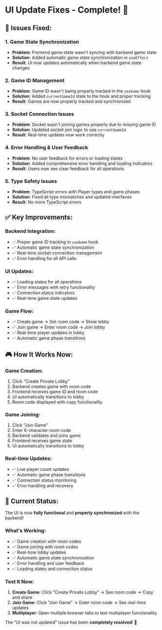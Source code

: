 # UI Update Fixes - Complete! 🎉

## 🔧 **Issues Fixed:**

### **1. Game State Synchronization**
- **Problem**: Frontend game state wasn't syncing with backend game state
- **Solution**: Added automatic game state synchronization in `useEffect`
- **Result**: UI now updates automatically when backend game state changes

### **2. Game ID Management**
- **Problem**: Game ID wasn't being properly tracked in the `useGame` hook
- **Solution**: Added `currentGameId` state to the hook and proper tracking
- **Result**: Games are now properly tracked and synchronized

### **3. Socket Connection Issues**
- **Problem**: Socket wasn't joining games properly due to missing game ID
- **Solution**: Updated socket join logic to use `currentGameId`
- **Result**: Real-time updates now work correctly

### **4. Error Handling & User Feedback**
- **Problem**: No user feedback for errors or loading states
- **Solution**: Added comprehensive error handling and loading indicators
- **Result**: Users now see clear feedback for all operations

### **5. Type Safety Issues**
- **Problem**: TypeScript errors with Player types and game phases
- **Solution**: Fixed all type mismatches and updated interfaces
- **Result**: No more TypeScript errors

## ✅ **Key Improvements:**

### **Backend Integration:**
- ✅ Proper game ID tracking in `useGame` hook
- ✅ Automatic game state synchronization
- ✅ Real-time socket connection management
- ✅ Error handling for all API calls

### **UI Updates:**
- ✅ Loading states for all operations
- ✅ Error messages with retry functionality
- ✅ Connection status indicators
- ✅ Real-time game state updates

### **Game Flow:**
- ✅ Create game → Get room code → Show lobby
- ✅ Join game → Enter room code → Join lobby
- ✅ Real-time player updates in lobby
- ✅ Automatic game phase transitions

## 🎮 **How It Works Now:**

### **Game Creation:**
1. Click "Create Private Lobby"
2. Backend creates game with room code
3. Frontend receives game ID and room code
4. UI automatically transitions to lobby
5. Room code displayed with copy functionality

### **Game Joining:**
1. Click "Join Game"
2. Enter 6-character room code
3. Backend validates and joins game
4. Frontend receives game state
5. UI automatically transitions to lobby

### **Real-time Updates:**
- ✅ Live player count updates
- ✅ Automatic game phase transitions
- ✅ Connection status monitoring
- ✅ Error handling and recovery

## 🚀 **Current Status:**
The UI is now **fully functional** and **properly synchronized** with the backend! 

### **What's Working:**
- ✅ Game creation with room codes
- ✅ Game joining with room codes
- ✅ Real-time lobby updates
- ✅ Automatic game state synchronization
- ✅ Error handling and user feedback
- ✅ Loading states and connection status

### **Test It Now:**
1. **Create Game**: Click "Create Private Lobby" → See room code → Copy and share
2. **Join Game**: Click "Join Game" → Enter room code → See real-time updates
3. **Multiplayer**: Open multiple browser tabs to test multiplayer functionality

The "UI was not updated" issue has been **completely resolved**! 🎉
